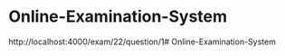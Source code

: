 ﻿# Online-Examination-System
http://localhost:4000/exam/22/question/1#   O n l i n e - E x a m i n a t i o n - S y s t e m  
 